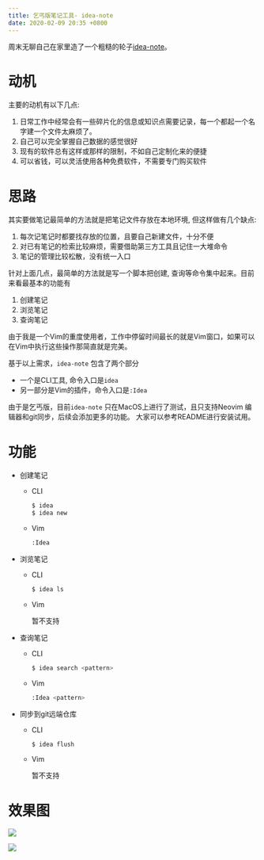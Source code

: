 ```yaml
---
title: 乞丐版笔记工具- idea-note
date: 2020-02-09 20:35 +0800
---
```

周末无聊自己在家里造了一个粗糙的轮子[idea-note](https://github.com/sjmyuan/idea-note)。

# 动机
主要的动机有以下几点:

1. 日常工作中经常会有一些碎片化的信息或知识点需要记录，每一个都起一个名字建一个文件太麻烦了。
2. 自己可以完全掌握自己数据的感觉很好
3. 现有的软件总有这样或那样的限制，不如自己定制化来的便捷
4. 可以省钱，可以灵活使用各种免费软件，不需要专门购买软件

# 思路

其实要做笔记最简单的方法就是把笔记文件存放在本地环境, 但这样做有几个缺点:

1. 每次记笔记时都要找存放的位置，且要自己新建文件，十分不便
2. 对已有笔记的检索比较麻烦，需要借助第三方工具且记住一大堆命令
3. 笔记的管理比较松散，没有统一入口

针对上面几点，最简单的方法就是写一个脚本把创建, 查询等命令集中起来。目前来看最基本的功能有

1. 创建笔记
2. 浏览笔记
3. 查询笔记

由于我是一个Vim的重度使用者，工作中停留时间最长的就是Vim窗口，如果可以在Vim中执行这些操作那简直就是完美。

基于以上需求，`idea-note` 包含了两个部分

* 一个是CLI工具, 命令入口是`idea`
* 另一部分是Vim的插件，命令入口是`:Idea`

由于是乞丐版，目前`idea-note` 只在MacOS上进行了测试，且只支持Neovim 编辑器和git同步，后续会添加更多的功能。
大家可以参考README进行安装试用。

# 功能

* 创建笔记
  * CLI
    ```sh
    $ idea
    $ idea new
    ```
  * Vim
    ```sh
    :Idea
    ```

* 浏览笔记
  * CLI
    ```sh
    $ idea ls
    ```
  * Vim

    暂不支持
* 查询笔记
  * CLI
    ```sh
    $ idea search <pattern> 
    ```
  * Vim
    ```sh
    :Idea <pattern>
    ```
* 同步到git远端仓库
  * CLI
    ```sh
    $ idea flush
    ```
  * Vim

    暂不支持

# 效果图

![](https://tva1.sinaimg.cn/large/0082zybply1gbqavnj5w2g30dc0ace81.gif)

![](https://tva1.sinaimg.cn/large/0082zybply1gbqavszdd0g30dc0ac4qq.gif)
